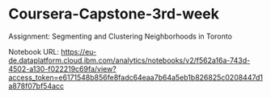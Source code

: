 # Coursera-Capstone-3rd-week
Assignment: Segmenting and Clustering Neighborhoods in Toronto

Notebook URL:
https://eu-de.dataplatform.cloud.ibm.com/analytics/notebooks/v2/f562a16a-743d-4502-a130-f022219c69fa/view?access_token=e6171548b856fe8fadc64eaa7b64a5eb1b826825c0208447d1a878f07bf54acc
